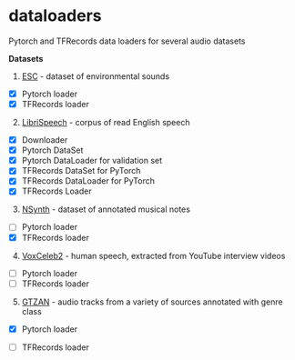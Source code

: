 # dataloaders
Pytorch and TFRecords data loaders for  several audio datasets

**Datasets**
1. [ESC](https://github.com/karoldvl/ESC-50) - dataset of environmental sounds
  - [x] Pytorch loader
  - [x] TFRecords loader
2. [LibriSpeech](http://www.openslr.org/12/) - corpus of read English speech
  - [x] Downloader
  - [x] Pytorch DataSet
  - [x] Pytorch DataLoader for validation set
  - [x] TFRecords DataSet for PyTorch
  - [x] TFRecords DataLoader for PyTorch
  - [x] TFRecords Loader
3. [NSynth](https://magenta.tensorflow.org/datasets/nsynth) - dataset of annotated musical notes
  - [ ] Pytorch loader
  - [x] TFRecords loader
4. [VoxCeleb2](http://www.robots.ox.ac.uk/~vgg/data/voxceleb/) - human speech, extracted from YouTube interview videos
  - [ ] Pytorch loader
  - [ ] TFRecords loader
5. [GTZAN](http://marsyasweb.appspot.com/download/data_sets/) - audio tracks from a variety of sources annotated with genre class
  - [x] Pytorch loader
  - [ ] TFRecords loader

  

